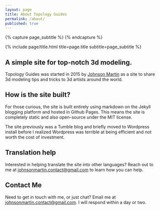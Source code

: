 ```yaml
---
layout: page
title: About Topology Guides
permalink: /about/
published: true
---
```


<div class="page" markdown="1">

{% capture page_subtitle %}
{% endcapture %}

{% include page/title.html title=page.title subtitle=page_subtitle %}

## A simple site for top-notch 3d modeling.
Topology Guides was started in 2015 by [Johnson Martin](https://johnsonlm.com/) as a site to share 3d modeling tips and tricks to 3d artists around the world.

## How is the site built?
For those curious, the site is built entirely using markdown on the Jekyll blogging platform and hosted in Github Pages. This means the site is completely static and also open-source under the MIT license.

The site previously was a Tumble blog and briefly moved to Wordpress install before I realized Wordpress was terrible at being efficient and not worth the cost of investment.


## Translation help
Interested in helping translate the site into other languages? Reach out to me at [johnsonmartin.contact@gmail.com](mailto:johnsonmartin.contact@gmail.com) to learn how you can help.


## Contact Me
Need to get in touch with me, or just chat? Email me at [johnsonmartin.contact@gmail.com](mailto:johnsonmartin.contact@gmail.com). I will respond within a day or two.

</div>
